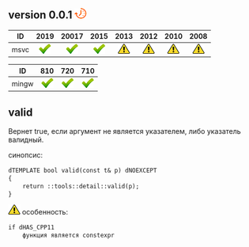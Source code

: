 ﻿
[P]: ../images/progress.png
[V]: ../images/success.png
[X]: ../images/failed.png
[D]: ../images/danger.png
[E]: ../images/empty.png
[N]: ../images/na.png

version 0.0.1  [![P]][M]
---

| **ID** | 2019      | 20017     | 2015      | 2013      | 2012      | 2010      | 2008      |  
|:------:|:---------:|:---------:|:---------:|:---------:|:---------:|:---------:|:---------:|  
| msvc   | [![V]][M] | [![V]][M] | [![V]][M] | [![D]][1] | [![D]][1] | [![D]][1] | [![D]][1] |  

| **ID**  | 810       | 720       | 710       |  
|:-------:|:---------:|:---------:|:---------:|  
| mingw   | [![V]][M] | [![V]][M] | [![V]][M] |  


[M]: #valid  "проверяет валидность указателя"  
[1]: #valid  "constexpr требует с++11"  

valid
----

Вернет true, если аргумент не является указателем, 
либо указатель валидный.  

синопсис:
```
dTEMPLATE bool valid(const t& p) dNOEXCEPT 
{ 
    return ::tools::detail::valid(p);
}
```

[![D]][1] особенность:  

```
if dHAS_CPP11
    функция является constexpr
```